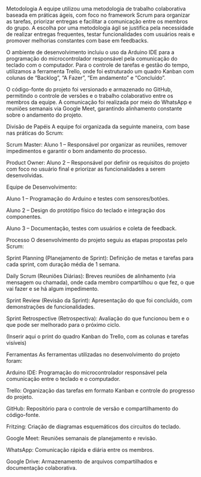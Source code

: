 Metodologia
A equipe utilizou uma metodologia de trabalho colaborativa baseada em práticas ágeis, com foco no framework Scrum para organizar as tarefas, priorizar entregas e facilitar a comunicação entre os membros do grupo. A escolha por uma metodologia ágil se justifica pela necessidade de realizar entregas frequentes, testar funcionalidades com usuários reais e promover melhorias constantes com base em feedbacks.

O ambiente de desenvolvimento incluiu o uso da Arduino IDE para a programação do microcontrolador responsável pela comunicação do teclado com o computador. Para o controle de tarefas e gestão do tempo, utilizamos a ferramenta Trello, onde foi estruturado um quadro Kanban com colunas de “Backlog”, “A Fazer”, “Em andamento” e “Concluído”.

O código-fonte do projeto foi versionado e armazenado no GitHub, permitindo o controle de versões e o trabalho colaborativo entre os membros da equipe. A comunicação foi realizada por meio do WhatsApp e reuniões semanais via Google Meet, garantindo alinhamento constante sobre o andamento do projeto.

Divisão de Papéis
A equipe foi organizada da seguinte maneira, com base nas práticas do Scrum:

Scrum Master: Aluno 1 – Responsável por organizar as reuniões, remover impedimentos e garantir o bom andamento do processo.

Product Owner: Aluno 2 – Responsável por definir os requisitos do projeto com foco no usuário final e priorizar as funcionalidades a serem desenvolvidas.

Equipe de Desenvolvimento:

Aluno 1 – Programação do Arduino e testes com sensores/botões.

Aluno 2 – Design do protótipo físico do teclado e integração dos componentes.

Aluno 3 – Documentação, testes com usuários e coleta de feedback.

Processo
O desenvolvimento do projeto seguiu as etapas propostas pelo Scrum:

Sprint Planning (Planejamento de Sprint): Definição de metas e tarefas para cada sprint, com duração média de 1 semana.

Daily Scrum (Reuniões Diárias): Breves reuniões de alinhamento (via mensagem ou chamada), onde cada membro compartilhou o que fez, o que vai fazer e se há algum impedimento.

Sprint Review (Revisão da Sprint): Apresentação do que foi concluído, com demonstrações de funcionalidades.

Sprint Retrospective (Retrospectiva): Avaliação do que funcionou bem e o que pode ser melhorado para o próximo ciclo.

(Inserir aqui o print do quadro Kanban do Trello, com as colunas e tarefas visíveis)

Ferramentas
As ferramentas utilizadas no desenvolvimento do projeto foram:

Arduino IDE: Programação do microcontrolador responsável pela comunicação entre o teclado e o computador.

Trello: Organização das tarefas em formato Kanban e controle do progresso do projeto.

GitHub: Repositório para o controle de versão e compartilhamento do código-fonte.

Fritzing: Criação de diagramas esquemáticos dos circuitos do teclado.

Google Meet: Reuniões semanais de planejamento e revisão.

WhatsApp: Comunicação rápida e diária entre os membros.

Google Drive: Armazenamento de arquivos compartilhados e documentação colaborativa.
